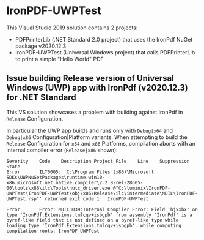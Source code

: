 # IronPDF-UWPTest

This Visual Studio 2019 solution contains 2 projects:

- PDFPrinterLib (.NET Standard 2.0 project) that uses the IronPdf NuGet package v2020.12.3
- IronPDF-UWPTest (Universal Windows project) that calls PDFPrinterLib to print a simple "Hello World" PDF

## Issue building Release version of Universal Windows (UWP) app with IronPdf (v2020.12.3) for .NET Standard

This VS solution showcases a problem with building against IronPdf in `Release` Configuration.

In particular the UWP app builds and runs only with `Debug|x64` and `Debug|x86` Configuration|Platform variants.  When attempting to build the `Release` Configuration for `x64` and `x86` Platforms, compilation aborts with an internal compiler error (`Release|x86` shown):

```
Severity	Code	Description	Project	File	Line	Suppression State
Error		ILT0005: 'C:\Program Files (x86)\Microsoft SDKs\UWPNuGetPackages\runtime.win10-x86.microsoft.net.native.compiler\2.2.8-rel-28605-00\tools\x86\ilc\Tools\nutc_driver.exe @"C:\luminix\IronPDF-UWPTest\IronPDF-UWPTest\obj\x86\Release\ilc\intermediate\MDIL\IronPDF-UWPTest.rsp"' returned exit code 1	IronPDF-UWPTest

Error		Error: NUTC3039:Internal Compiler Error: Field 'hjxxbx' on type 'IronPdf.Extensions.tmlcqv+isbgpb' from assembly 'IronPdf' is a byref-like field that is not defined on a byref-like type while loading type 'IronPdf.Extensions.tmlcqv+isbgpb'. while computing compilation roots.	IronPDF-UWPTest
```
